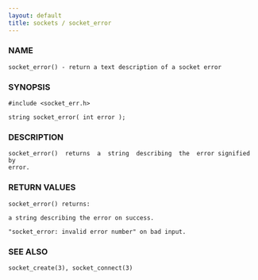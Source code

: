 ```yaml
---
layout: default
title: sockets / socket_error
---
```






### NAME
    socket_error() - return a text description of a socket error

### SYNOPSIS
    #include <socket_err.h>

    string socket_error( int error );


### DESCRIPTION
    socket_error()  returns  a  string  describing  the  error signified by
    error.


### RETURN VALUES
    socket_error() returns:

    a string describing the error on success.

    "socket_error: invalid error number" on bad input.


### SEE ALSO
    socket_create(3), socket_connect(3)



